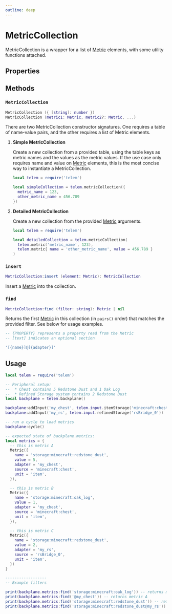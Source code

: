 ```yaml
---
outline: deep
---
```


# MetricCollection <Badge type="info" text="API" /> <RepoLink path="lib/MetricCollection.lua" />

MetricCollection is a wrapper for a list of [Metric](Metric) elements, with some utility functions attached.

## Properties

<PropertiesTable
  :properties="[
    {
      name: 'metrics',
      type: 'Metric[]',
      default: '{}',
      description: 'List storing the Metric elements.'
    }
  ]"
/>

## Methods

### `MetricCollection`

```lua
MetricCollection ({ [string]: number })
MetricCollection (metric1: Metric, metric2?: Metric, ...)
```

There are two MetricCollection constructor signatures. One requires a table of name-value pairs, and the other requires a list of Metric elements.

 1. **Simple MetricCollection**

    Create a new collection from a provided table, using the table keys as metric names and the values as the metric values. If the use case only requires name and value on [Metric](Metric) elements, this is the most concise way to instantiate a MetricCollection.

    ```lua
    local telem = require('telem')

    local simpleCollection = telem.metricCollection({
      metric_name = 123,
      other_metric_name = 456.789
    })
    ```

 2. **Detailed MetricCollection**

    Create a new collection from the provided [Metric](Metric) arguments.

    ```lua
    local telem = require('telem')

    local detailedCollection = telem.metricCollection(
      telem.metric('metric_name', 123),
      telem.metric{ name = 'other_metric_name', value = 456.789 }
    )
    ```

### `insert`

```lua
MetricCollection:insert (element: Metric): MetricCollection
```

Insert a [Metric](Metric) into the collection.


### `find`

```lua
MetricCollection:find (filter: string): Metric | nil
```

Returns the first [Metric](Metric) in this collection (in `pairs()` order) that matches the provided filter. See below for usage examples.

```lua
-- {PROPERTY} represents a property read from the Metric
-- [text] indicates an optional section

'[{name}]@[{adapter}]'
```

## Usage

```lua
local telem = require('telem')

-- Peripheral setup:
--  * Chest contains 5 Redstone Dust and 1 Oak Log
--  * Refined Storage system contains 2 Redstone Dust
local backplane = telem.backplane()

backplane:addInput('my_chest', telem.input.itemStorage('minecraft:chest'))
backplane:addInput('my_rs', telem.input.refinedStorage('rsBridge_0'))

-- run a cycle to load metrics
backplane:cycle()

-- expected state of backplane.metrics:
local metrics = {
  -- this is metric A
  Metric({
    name = 'storage:minecraft:redstone_dust',
    value = 5,
    adapter = 'my_chest',
    source = 'minecraft:chest',
    unit = 'item',
  }),

  -- this is metric B
  Metric({
    name = 'storage:minecraft:oak_log',
    value = 1,
    adapter = 'my_chest',
    source = 'minecraft:chest',
    unit = 'item',
  }),

  -- this is metric C
  Metric({
    name = 'storage:minecraft:redstone_dust',
    value = 2,
    adapter = 'my_rs',
    source = 'rsBridge_0',
    unit = 'item',
  })
}

------------------
-- Example filters

print(backplane.metrics:find('storage:minecraft:oak_log')) -- returns metric B
print(backplane.metrics:find('@my_chest')) -- returns metric A
print(backplane.metrics:find('storage:minecraft:redstone_dust')) -- returns metric A
print(backplane.metrics:find('storage:minecraft:redstone_dust@my_rs')) -- returns metric C
```
